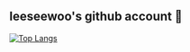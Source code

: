 ## leeseewoo's github account 👋

<!--
nyongnyongi/nyongnyongi is a ✨special✨ repository because its `README.md` this file appears on your GitHub profile.

Here are some ideas to get you started:

- 🔭 I’m currently working on ...
- 🌱 I’m currently learning ...
- 👯 I’m looking to collaborate on ...
- 🤔 I’m looking for help with ...
- 💬 Ask me about ...
- 📫 How to reach me: ...
- 😄 Pronouns: ...
- ⚡ Fun fact: ...
-->


[![Top Langs](https://github-readme-stats.vercel.app/api/top-langs/?username=nyongnyongi)](https://github.com/anuraghazra/github-readme-stats)





